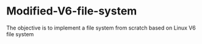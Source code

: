 # Modified-V6-file-system
The objective is to implement a file system from scratch based on Linux V6 file system
